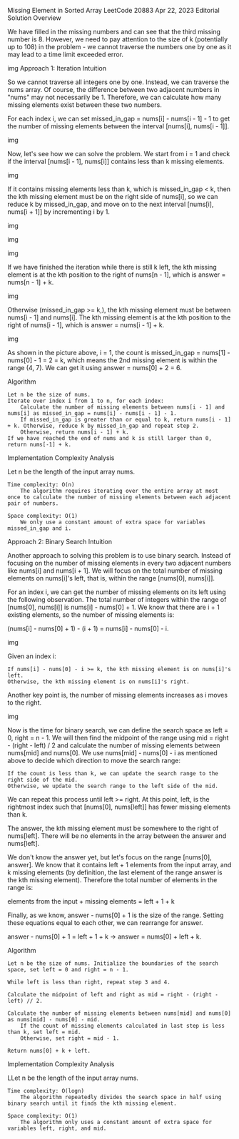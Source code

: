 Missing Element in Sorted Array
LeetCode
20883
Apr 22, 2023
Editorial
Solution
Overview

We have filled in the missing numbers and can see that the third missing number is 8. However, we need to pay attention to the size of k (potentially up to 108) in the problem - we cannot traverse the numbers one by one as it may lead to a time limit exceeded error.

img
Approach 1: Iteration
Intuition

So we cannot traverse all integers one by one. Instead, we can traverse the nums array. Of course, the difference between two adjacent numbers in "nums" may not necessarily be 1. Therefore, we can calculate how many missing elements exist between these two numbers.

For each index i, we can set missed_in_gap = nums[i] - nums[i - 1] - 1 to get the number of missing elements between the interval [nums[i], nums[i - 1]].

img

Now, let's see how we can solve the problem. We start from i = 1 and check if the interval [nums[i - 1], nums[i]] contains less than k missing elements.

img

If it contains missing elements less than k, which is missed_in_gap < k, then the kth missing element must be on the right side of nums[i], so we can reduce k by missed_in_gap, and move on to the next interval [nums[i], nums[i + 1]] by incrementing i by 1.

img

img

img

If we have finished the iteration while there is still k left, the kth missing element is at the kth position to the right of nums[n - 1], which is answer = nums[n - 1] + k.

img

Otherwise (missed_in_gap >= k,), the kth missing element must be between nums[i - 1] and nums[i]. The kth missing element is at the kth position to the right of nums[i - 1], which is answer = nums[i - 1] + k.

img

As shown in the picture above, i = 1, the count is missed_in_gap = nums[1] - nums[0] - 1 = 2 = k, which means the 2nd missing element is within the range (4, 7). We can get it using answer = nums[0] + 2 = 6.

Algorithm

    Let n be the size of nums.
    Iterate over index i from 1 to n, for each index:
        Calculate the number of missing elements between nums[i - 1] and nums[i] as missed_in_gap = nums[i] - nums[i - 1] - 1.
        If missed_in_gap is greater than or equal to k, return nums[i - 1] + k. Otherwise, reduce k by missed_in_gap and repeat step 2.
        Otherwise, return nums[i - 1] + k.
    If we have reached the end of nums and k is still larger than 0, return nums[-1] + k.

Implementation
Complexity Analysis

Let n be the length of the input array nums.

    Time complexity: O(n)
        The algorithm requires iterating over the entire array at most once to calculate the number of missing elements between each adjacent pair of numbers.

    Space complexity: O(1)
        We only use a constant amount of extra space for variables missed_in_gap and i.


Approach 2: Binary Search
Intuition

Another approach to solving this problem is to use binary search. Instead of focusing on the number of missing elements in every two adjacent numbers like nums[i] and nums[i + 1]. We will focus on the total number of missing elements on nums[i]'s left, that is, within the range [nums[0], nums[i]].

For an index i, we can get the number of missing elements on its left using the following observation. The total number of integers within the range of [nums[0], nums[i]] is nums[i] - nums[0] + 1. We know that there are i + 1 existing elements, so the number of missing elements is:

(nums[i] - nums[0] + 1) - (i + 1) = nums[i] - nums[0] - i.

img

Given an index i:

    If nums[i] - nums[0] - i >= k, the kth missing element is on nums[i]'s left.
    Otherwise, the kth missing element is on nums[i]'s right.

Another key point is, the number of missing elements increases as i moves to the right.

img

Now is the time for binary search, we can define the search space as left = 0, right = n - 1. We will then find the midpoint of the range using mid = right - (right - left) / 2 and calculate the number of missing elements between nums[mid] and nums[0].
We use nums[mid] - nums[0] - i as mentioned above to decide which direction to move the search range:

    If the count is less than k, we can update the search range to the right side of the mid.
    Otherwise, we update the search range to the left side of the mid.

We can repeat this process until left >= right. At this point, left, is the rightmost index such that [nums[0], nums[left]] has fewer missing elements than k.

The answer, the kth missing element must be somewhere to the right of nums[left]. There will be no elements in the array between the answer and nums[left].

We don't know the answer yet, but let's focus on the range [nums[0], answer]. We know that it contains left + 1 elements from the input array, and k missing elements (by definition, the last element of the range answer is the kth missing element). Therefore the total number of elements in the range is:

elements from the input + missing elements = left + 1 + k

Finally, as we know, answer - nums[0] + 1 is the size of the range. Setting these equations equal to each other, we can rearrange for answer.

answer - nums[0] + 1 = left + 1 + k -> answer = nums[0] + left + k.

Algorithm

    Let n be the size of nums. Initialize the boundaries of the search space, set left = 0 and right = n - 1.

    While left is less than right, repeat step 3 and 4.

    Calculate the midpoint of left and right as mid = right - (right - left) // 2.

    Calculate the number of missing elements between nums[mid] and nums[0] as nums[mid] - nums[0] - mid.
        If the count of missing elements calculated in last step is less than k, set left = mid.
        Otherwise, set right = mid - 1.

    Return nums[0] + k + left.

Implementation
Complexity Analysis

LLet n be the length of the input array nums.

    Time complexity: O(logn)
        The algorithm repeatedly divides the search space in half using binary search until it finds the kth missing element.

    Space complexity: O(1)
        The algorithm only uses a constant amount of extra space for variables left, right, and mid.
